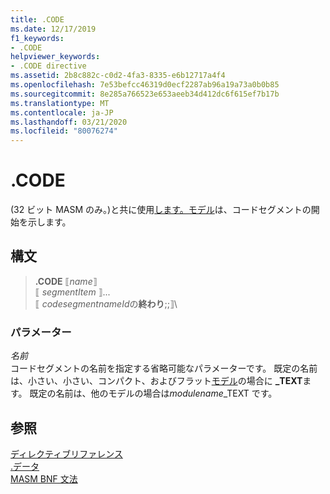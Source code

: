 ```yaml
---
title: .CODE
ms.date: 12/17/2019
f1_keywords:
- .CODE
helpviewer_keywords:
- .CODE directive
ms.assetid: 2b8c882c-c0d2-4fa3-8335-e6b12717a4f4
ms.openlocfilehash: 7e53befcc46319d0ecf2287ab96a19a73a0b0b85
ms.sourcegitcommit: 8e285a766523e653aeeb34d412dc6f615ef7b17b
ms.translationtype: MT
ms.contentlocale: ja-JP
ms.lasthandoff: 03/21/2020
ms.locfileid: "80076274"
---
```

# <a name="code"></a>.CODE

(32 ビット MASM のみ。)と共に使用[します。モデル](dot-model.md)は、コードセグメントの開始を示します。

## <a name="syntax"></a>構文

> **.CODE** ⟦*name*⟧ \
> ⟦ *segmentItem* ⟧... \
> ⟦ *codesegmentnameId*の**終わり**;;⟧\

### <a name="parameters"></a>パラメーター

*名前*\
コードセグメントの名前を指定する省略可能なパラメーターです。 既定の名前は、小さい、小さい、コンパクト、およびフラット[モデル](dot-model.md)の場合に **_TEXT**ます。 既定の名前は、他のモデルの場合は*modulename*_TEXT です。

## <a name="see-also"></a>参照

[ディレクティブリファレンス](directives-reference.md)\
[.データ](dot-data.md)\
[MASM BNF 文法](masm-bnf-grammar.md)
